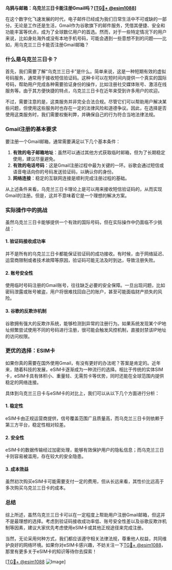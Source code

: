**乌鸦与邮箱：乌克兰三日卡能注册Gmail吗？[[TG💪+ @esim1088](https://t.me/s/esim1088)]**

在这个数字化飞速发展的时代，电子邮件已经成为我们日常生活中不可或缺的一部分。无论是工作还是生活，Gmail作为谷歌旗下的邮件服务，凭借其便捷、安全和功能丰富等优点，成为了全球数亿用户的首选。然而，对于一些特定情况下的用户来说，比如身处海外或没有本地手机号码，可能会遇到一些意想不到的问题——比如，用乌克兰三日卡能否注册Gmail邮箱？

### 什么是乌克兰三日卡？

首先，我们需要了解“乌克兰三日卡”是什么。简单来说，这是一种短期有效的虚拟号码服务，通常用于接收短信验证码。这种卡可以在短时间内提供一个真实的国际号码，帮助用户完成各种需要验证身份的操作，比如注册社交媒体账号、激活在线服务等。由于其方便快捷的特点，乌克兰三日卡在近年来受到许多用户的欢迎。

不过，需要注意的是，这类服务并非完全合法合规。尽管它们可以帮助用户解决某些问题，但使用这些服务时也存在一定的法律风险和道德争议。因此，在选择是否使用这类服务时，我们需要权衡利弊，并确保自己的行为符合当地法律法规。

### Gmail注册的基本要求

要注册一个Gmail邮箱，通常需要满足以下几个基本条件：

1. **有效的电子邮箱地址**：虽然可以通过其他方式获取临时邮箱，但为了长期稳定使用，建议尽量避免。
2. **有效的电话号码**：这是Gmail注册过程中最为关键的一环。谷歌会通过短信或语音电话向你的号码发送验证码，以确认你的身份。
3. **网络连接**：稳定的互联网连接是顺利完成注册过程的基础。

从上述条件来看，乌克兰三日卡理论上是可以用来接收短信验证码的，从而实现Gmail的注册。但是，这并不意味着它是一个理想的解决方案。

### 实际操作中的挑战

虽然乌克兰三日卡能够提供一个有效的国际号码，但在实际操作中仍面临不少挑战：

#### 1. 验证码接收成功率
并不是所有的乌克兰三日卡都能保证验证码的成功接收。有时候，由于网络延迟、运营商限制或者技术故障等原因，验证码可能无法及时到达，导致注册失败。

#### 2. 账号安全性
使用临时号码注册的Gmail账号，往往缺乏必要的安全保障。一旦出现问题，比如密码泄露或账号被盗，用户将很难找回自己的账户，甚至可能面临财产损失的风险。

#### 3. 谷歌的反欺诈机制
谷歌拥有强大的反欺诈系统，能够检测到异常的注册行为。如果系统发现某个IP地址频繁尝试使用不同的号码进行注册，很可能会触发风控机制，直接封禁该IP地址的访问权限。

### 更优的选择：ESIM卡

如果你真的需要在国外使用Gmail，有没有更好的办法呢？答案是肯定的。近年来，随着科技的发展，eSIM卡逐渐成为一种流行的选择。相比于传统的实体SIM卡，eSIM卡具有体积小、重量轻、无需剪卡等优势，同时还能在全球范围内提供稳定的网络连接。

具体到乌克兰三日卡与eSIM卡的对比上，我们可以从以下几个方面进行分析：

#### 1. 稳定性
eSIM卡由正规运营商提供，信号覆盖范围广且质量高，而乌克兰三日卡则依赖于第三方平台，稳定性相对较差。

#### 2. 安全性
eSIM卡的数据传输经过加密处理，能够有效保护用户的隐私信息；而乌克兰三日卡则容易被滥用，存在较大的安全隐患。

#### 3. 成本效益
虽然初次购买eSIM卡可能需要支付一定的费用，但从长远来看，其性价比远高于多次购买乌克兰三日卡的成本。

### 总结

综上所述，虽然乌克兰三日卡可以在一定程度上帮助用户注册Gmail邮箱，但这并不是最理想的选择。考虑到验证码接收成功率低、账号安全性差以及谷歌反欺诈机制等因素，建议大家优先考虑使用eSIM卡或其他正规途径来完成注册。

当然，无论采用何种方式，我们都应该遵守相关法律法规，尊重他人权益，共同维护良好的网络环境。如果你对eSIM卡感兴趣，不妨关注一下[TG💪+ @esim1088](https://t.me/s/esim1088)，那里有更多关于eSIM卡的知识等待你去探索！

[[TG💪+ @esim1088](https://t.me/s/esim1088) ![Image](https://i.postimg.cc/4NQfJmqS/Snipaste-2025-05-13-00-14-12.png)]